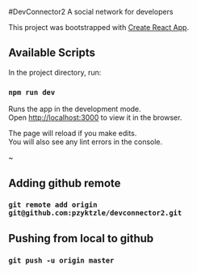 #DevConnector2
A social network for developers

This project was bootstrapped with [Create React App](https://github.com/facebook/create-react-app).

## Available Scripts

In the project directory, run:

### `npm run dev`

Runs the app in the development mode.<br>
Open [http://localhost:3000](http://localhost:3000) to view it in the browser.

The page will reload if you make edits.<br>
You will also see any lint errors in the console.

~

## Adding github remote

### `git remote add origin git@github.com:pzyktzle/devconnector2.git`

## Pushing from local to github

### `git push -u origin master`
